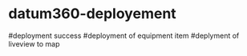 # datum360-deployement
#deployment success
#deployment of equipment item
#deplyment of liveview to map
#
